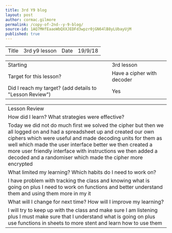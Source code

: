 ```yaml
---
title: 3rd Y9 blog
layout: post
author: cormac.gilmore
permalink: /copy-of-2nd--y-9-blog/
source-id: 1AQ7MHfEaaoWbQXXJEDFd3wpzr0jGN64lB8yLUbayUjM
published: true
---
```

<table>
  <tr>
    <td>Title</td>
    <td>3rd y9 lesson </td>
    <td>Date</td>
    <td>19/9/18</td>
  </tr>
</table>


<table>
  <tr>
    <td>Starting </td>
    <td>3rd lesson </td>
  </tr>
  <tr>
    <td>Target for this lesson?</td>
    <td>Have a cipher with decoder </td>
  </tr>
  <tr>
    <td>Did I reach my target? 
(add details to "Lesson Review")</td>
    <td>Yes </td>
  </tr>
</table>


<table>
  <tr>
    <td>Lesson Review</td>
  </tr>
  <tr>
    <td>How did I learn? What strategies were effective? </td>
  </tr>
  <tr>
    <td>Today we did not do much first we solved the cipher  but then we all logged on and had a spreadsheet up and created our own ciphers which were useful and made decoding units for them as well which made the user interface better we then created a more user friendly interface with instructions we then added a decoded and a randomiser which made the cipher more encrypted </td>
  </tr>
  <tr>
    <td>What limited my learning? Which habits do I need to work on? </td>
  </tr>
  <tr>
    <td>I have problem with tracking the class and knowing what is going on plus I need to work on functions and better understand them and using them more in my it </td>
  </tr>
  <tr>
    <td>What will I change for next time? How will I improve my learning?</td>
  </tr>
  <tr>
    <td>I will try to keep up with the class and make sure I am listening plus I must make sure that I understand what is going on plus use functions in sheets to more stent and learn how to use them </td>
  </tr>
</table>


